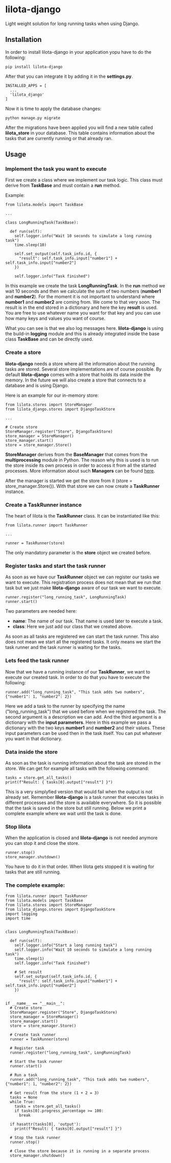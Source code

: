 # lilota-django

Light weight solution for long running tasks when using Django.



## Installation

In order to install lilota-django in your application yopu have to do the following:

```
pip install lilota-django
```

After that you can integrate it by adding it in the **settings.py**.

```
INSTALLED_APPS = [
  ...
  'lilota_django'
]
```

Now it is time to apply the database changes:

```
python manage.py migrate
```

After the migrations have been applied you will find a new table called **lilota_store** in your database. This table contains information about the tasks that are currently running or that already ran.



## Usage

### Implement the task you want to execute

First we create a class where we implement our task logic. This class must derive from **TaskBase** and
must contain a **run** method.

Example:
```
from lilota.models import TaskBase

...

class LongRunningTask(TaskBase):

  def run(self):
    self.logger.info("Wait 10 seconds to simulate a long running task")
    time.sleep(10)

    self.set_output(self.task_info.id, {
      "result": self.task_info.input["number1"] + self.task_info.input["number2"]
    })

    self.logger.info("Task finished")
```

In this example we create the task **LongRunningTask**. In the **run** method we wait 10 seconds and then we calculate the sum of two numbers (**number1** and **number2**). For the moment it is not important to understand where **number1** and **number2** are coming from. We come to that very soon. The result is in the end stored in a dictionary and here the key **result** is used. You are free to use whatever name you want for that key and you can use how many keys and values you want of course.

What you can see is that we also log messages here. **lilota-django** is using the build-in **logging** module and
this is already integrated inside the base class **TaskBase** and can be directly used.


### Create a store

**lilota-django** needs a store where all the information about the running tasks are stored. Several store implementations are of course possible. By default **lilota-django** comes with a store that holds its data inside the memory. In the future we will also create a store that connects to a database and is using Django.

Here is an example for our in-memory store:
```
from lilota.stores import StoreManager
from lilota_django.stores import DjangoTaskStore

...

# Create store
StoreManager.register("Store", DjangoTaskStore)
store_manager = StoreManager()
store_manager.start()
store = store_manager.Store()
```

**StoreManager** derives from the **BaseManager** that comes from the **multiprocessing** module in Python. The reason why this is used is to run the store inside its own process in order to access it from all the started processes. More information about such **Managers** can be found [here](https://docs.python.org/3/library/multiprocessing.html#managers).

After the manager is started we get the store from it (store = store_manager.Store()). With that store we can now create a **TaskRunner** instance.


### Create a TaskRunner instance

The heart of lilota is the **TaskRunner** class. It can be instantiated like this:

```
from lilota.runner import TaskRunner

...

runner = TaskRunner(store)
```

The only mandatory parameter is the **store** object we created before.


### Register tasks and start the task runner

As soon as we have our **TaskRunner** object we can register our tasks we want to execute. This registration process does not mean that we run that task but we just make **lilota-django** aware of our task we want to execute.

```
runner.register("long_running_task", LongRunningTask)
runner.start()
```

Two parameters are needed here:
- **name**: The name of our task. That name is used later to execute a task.
- **class**: Here we just add our class that we created above.

As soon as all tasks are registered we can start the task runner. This also does not mean we start all the registered tasks. It only means we start the task runner and the task runner is waiting for the tasks.


### Lets feed the task runner

Now that we have a running instance of our **TaskRunner**, we want to execute our created task. In order to do that you have to execute the following:

```
runner.add("long_running_task", "This task adds two numbers", {"number1": 1, "number2": 2})
```

Here we add a task to the runner by specifying the name ("long_running_task") that we used before when we registered the task. The second argument is a description we can add. And the third argument is a dictionary with the **input parameters**. Here in this example we pass a dictionary with the two keys **number1** and **number2** and their values. These input parameters can be used then in the task itself. You can put whatever you want in that dictionary.


### Data inside the store

As soon as the task is running information about the task are stored in the store. We can get for example all tasks with the following command:

```
tasks = store.get_all_tasks()
print(f"Result: { tasks[0].output["result"] }")
```

This is a very simplyfied version that would fail when the output is not already set. Remember **lilota-django** is a task runner that executes tasks in different processes and the store is available everywhere. So it is possible that the task is saved in the store but still running. Below we print a complete example where we wait until the task is done.


### Stop lilota

When the application is closed and **lilota-django** is not needed anymore you can stop it and close the store.

```
runner.stop()
store_manager.shutdown()
```

You have to do it in that order. When lilota gets stopped it is waiting for tasks that are still running.


### The complete example:

```
from lilota.runner import TaskRunner
from lilota.models import TaskBase
from lilota.stores import StoreManager
from lilota_django.stores import DjangoTaskStore
import logging
import time


class LongRunningTask(TaskBase):

  def run(self):
    self.logger.info("Start a long running task")
    self.logger.info("Wait 10 seconds to simulate a long running task")
    time.sleep(1)
    self.logger.info("Task finished")

    # Set result
    self.set_output(self.task_info.id, {
      "result": self.task_info.input["number1"] + self.task_info.input["number2"]
    })
    

if __name__ == "__main__":
  # Create store
  StoreManager.register("Store", DjangoTaskStore)
  store_manager = StoreManager()
  store_manager.start()
  store = store_manager.Store()

  # Create task runner
  runner = TaskRunner(store)

  # Register task
  runner.register("long_running_task", LongRunningTask)

  # Start the task runner
  runner.start()

  # Run a task
  runner.add("long_running_task", "This task adds two numbers", {"number1": 1, "number2": 2})

  # Get result from the store (1 + 2 = 3)
  tasks = None
  while True:
    tasks = store.get_all_tasks()
    if tasks[0].progress_percentage >= 100:
      break

  if hasattr(tasks[0], 'output'):
    print(f"Result: { tasks[0].output["result"] }")

  # Stop the task runner
  runner.stop()

  # Close the store because it is running in a separate process
  store_manager.shutdown()
```
